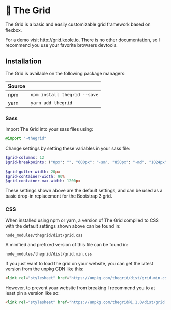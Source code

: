 📐 The Grid
=============
The Grid is a basic and easily customizable grid framework based on flexbox.

For a demo visit http://grid.koole.io. There is no other documentation, so I recommend you use your favorite browsers devtools.

## Installation
The Grid is available on the following package managers:

| Source           |                               |
|:-----------------|:------------------------------|
| npm              | `npm install thegrid --save`  |
| yarn             | `yarn add thegrid`            |

### Sass

Import The Grid into your sass files using:

```sass
@import "~thegrid"
```

Change settings by setting these variables in your sass file:

```sass
$grid-columns: 12
$grid-breakpoints: ("0px": "", "600px": "-sm", "850px": "-md", "1024px": "-lg")

$grid-gutter-width: 20px
$grid-container-width: 90%
$grid-container-max-width: 1200px
```

These settings shown above are the default settings, and can be used as a basic drop-in replacement for the Bootstrap 3 grid.

### CSS

When installed using npm or yarn, a version of The Grid compiled to CSS with the default settings shown above can be found in:

```
node_modules/thegrid/dist/grid.css
```

A minified and prefixed version of this file can be found in:

```
node_modules/thegrid/dist/grid.min.css
```

If you just want to load the grid on your website, you can get the latest version from the unpkg CDN like this:
```html
<link rel="stylesheet" href="https://unpkg.com/thegrid/dist/grid.min.css" />
```

However, to prevent your website from breaking I recommend you to at least pin a version like so:
```html
<link rel="stylesheet" href="https://unpkg.com/thegrid@1.1.0/dist/grid.min.css" />
```

